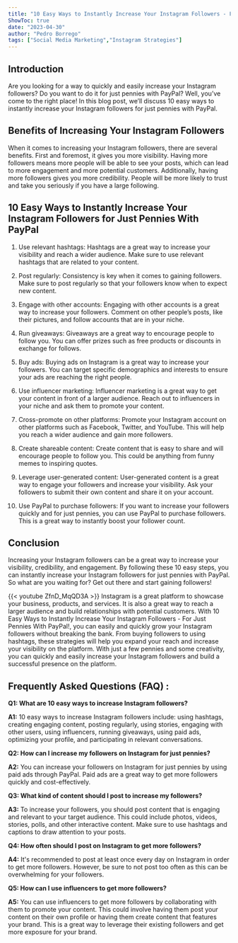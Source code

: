 ```yaml
---
title: "10 Easy Ways to Instantly Increase Your Instagram Followers - For Just Pennies With PayPal!"
ShowToc: true 
date: "2023-04-30"
author: "Pedro Borrego" 
tags: ["Social Media Marketing","Instagram Strategies"]
---
```

## Introduction

Are you looking for a way to quickly and easily increase your Instagram followers? Do you want to do it for just pennies with PayPal? Well, you’ve come to the right place! In this blog post, we’ll discuss 10 easy ways to instantly increase your Instagram followers for just pennies with PayPal. 

## Benefits of Increasing Your Instagram Followers

When it comes to increasing your Instagram followers, there are several benefits. First and foremost, it gives you more visibility. Having more followers means more people will be able to see your posts, which can lead to more engagement and more potential customers. Additionally, having more followers gives you more credibility. People will be more likely to trust and take you seriously if you have a large following. 

## 10 Easy Ways to Instantly Increase Your Instagram Followers for Just Pennies With PayPal

1. Use relevant hashtags: Hashtags are a great way to increase your visibility and reach a wider audience. Make sure to use relevant hashtags that are related to your content.

2. Post regularly: Consistency is key when it comes to gaining followers. Make sure to post regularly so that your followers know when to expect new content.

3. Engage with other accounts: Engaging with other accounts is a great way to increase your followers. Comment on other people’s posts, like their pictures, and follow accounts that are in your niche.

4. Run giveaways: Giveaways are a great way to encourage people to follow you. You can offer prizes such as free products or discounts in exchange for follows.

5. Buy ads: Buying ads on Instagram is a great way to increase your followers. You can target specific demographics and interests to ensure your ads are reaching the right people.

6. Use influencer marketing: Influencer marketing is a great way to get your content in front of a larger audience. Reach out to influencers in your niche and ask them to promote your content.

7. Cross-promote on other platforms: Promote your Instagram account on other platforms such as Facebook, Twitter, and YouTube. This will help you reach a wider audience and gain more followers.

8. Create shareable content: Create content that is easy to share and will encourage people to follow you. This could be anything from funny memes to inspiring quotes.

9. Leverage user-generated content: User-generated content is a great way to engage your followers and increase your visibility. Ask your followers to submit their own content and share it on your account.

10. Use PayPal to purchase followers: If you want to increase your followers quickly and for just pennies, you can use PayPal to purchase followers. This is a great way to instantly boost your follower count.

## Conclusion

Increasing your Instagram followers can be a great way to increase your visibility, credibility, and engagement. By following these 10 easy steps, you can instantly increase your Instagram followers for just pennies with PayPal. So what are you waiting for? Get out there and start gaining followers!

{{< youtube ZfnD_MqQD3A >}} 
Instagram is a great platform to showcase your business, products, and services. It is also a great way to reach a larger audience and build relationships with potential customers. With 10 Easy Ways to Instantly Increase Your Instagram Followers - For Just Pennies With PayPal!, you can easily and quickly grow your Instagram followers without breaking the bank. From buying followers to using hashtags, these strategies will help you expand your reach and increase your visibility on the platform. With just a few pennies and some creativity, you can quickly and easily increase your Instagram followers and build a successful presence on the platform.

## Frequently Asked Questions (FAQ) :
**Q1: What are 10 easy ways to increase Instagram followers?**

**A1:** 10 easy ways to increase Instagram followers include: using hashtags, creating engaging content, posting regularly, using stories, engaging with other users, using influencers, running giveaways, using paid ads, optimizing your profile, and participating in relevant conversations. 

**Q2: How can I increase my followers on Instagram for just pennies?**

**A2:** You can increase your followers on Instagram for just pennies by using paid ads through PayPal. Paid ads are a great way to get more followers quickly and cost-effectively. 

**Q3: What kind of content should I post to increase my followers?**

**A3:** To increase your followers, you should post content that is engaging and relevant to your target audience. This could include photos, videos, stories, polls, and other interactive content. Make sure to use hashtags and captions to draw attention to your posts. 

**Q4: How often should I post on Instagram to get more followers?**

**A4:** It's recommended to post at least once every day on Instagram in order to get more followers. However, be sure to not post too often as this can be overwhelming for your followers. 

**Q5: How can I use influencers to get more followers?**

**A5:** You can use influencers to get more followers by collaborating with them to promote your content. This could involve having them post your content on their own profile or having them create content that features your brand. This is a great way to leverage their existing followers and get more exposure for your brand.


